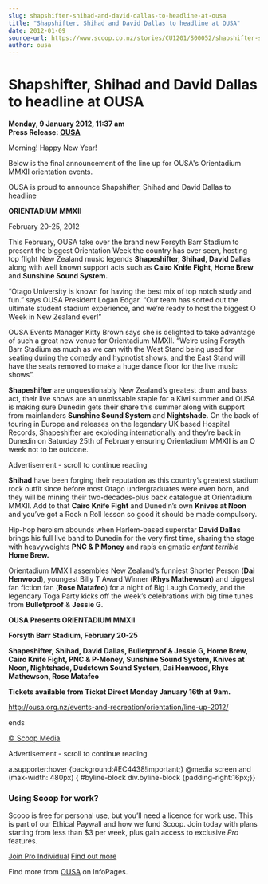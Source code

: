 ```yaml
---
slug: shapshifter-shihad-and-david-dallas-to-headline-at-ousa
title: "Shapshifter, Shihad and David Dallas to headline at OUSA"
date: 2012-01-09
source-url: https://www.scoop.co.nz/stories/CU1201/S00052/shapshifter-shihad-and-david-dallas-to-headline-at-ousa.htm
author: ousa
---
```

Shapshifter, Shihad and David Dallas to headline at OUSA
========================================================

**Monday, 9 January 2012, 11:37 am**  
**Press Release: [OUSA](https://info.scoop.co.nz/OUSA)**

Morning! Happy New Year!

  
Below is the final announcement of the line up for OUSA's Orientadium MMXII orientation events.

OUSA is proud to announce Shapshifter, Shihad and David Dallas to headline

  
**ORIENTADIUM MMXII**

February 20-25, 2012

  
This February, OUSA take over the brand new Forsyth Barr Stadium to present the biggest Orientation Week the country has ever seen, hosting top flight New Zealand music legends **Shapeshifter, Shihad, David Dallas** along with well known support acts such as **Cairo Knife Fight, Home Brew** and **Sunshine Sound System.**

  
“Otago University is known for having the best mix of top notch study and fun.” says OUSA President Logan Edgar. “Our team has sorted out the ultimate student stadium experience, and we’re ready to host the biggest O Week in New Zealand ever!”

  
OUSA Events Manager Kitty Brown says she is delighted to take advantage of such a great new venue for Orientadium MMXII. “We’re using Forsyth Barr Stadium as much as we can with the West Stand being used for seating during the comedy and hypnotist shows, and the East Stand will have the seats removed to make a huge dance floor for the live music shows”.

  
**Shapeshifter** are unquestionably New Zealand’s greatest drum and bass act, their live shows are an unmissable staple for a Kiwi summer and OUSA is making sure Dunedin gets their share this summer along with support from mainlanders **Sunshine Sound System** and **Nightshade**. On the back of touring in Europe and releases on the legendary UK based Hospital Records, Shapeshifter are exploding internationally and they’re back in Dunedin on Saturday 25th of February ensuring Orientadium MMXII is an O week not to be outdone.

Advertisement - scroll to continue reading





  
**Shihad** have been forging their reputation as this country’s greatest stadium rock outfit since before most Otago undergraduates were even born, and they will be mining their two-decades-plus back catalogue at Orientadium MMXII. Add to that **Cairo Knife Fight** and Dunedin’s own **Knives at Noon** and you’ve got a Rock n Roll lesson so good it should be made compulsory.

  
Hip-hop heroism abounds when Harlem-based superstar **David Dallas** brings his full live band to Dunedin for the very first time, sharing the stage with heavyweights **PNC & P Money** and rap’s enigmatic _enfant terrible_ **Home Brew.**

  
Orientadium MMXII assembles New Zealand’s funniest Shorter Person (**Dai Henwood**), youngest Billy T Award Winner (**Rhys Mathewson**) and biggest fan fiction fan (**Rose Matafeo**) for a night of Big Laugh Comedy, and the legendary Toga Party kicks off the week’s celebrations with big time tunes from **Bulletproof** & **Jessie G**.

  
**OUSA Presents ORIENTADIUM MMXII**

**Forsyth Barr Stadium, February 20-25**

  
**Shapeshifter, Shihad, David Dallas, Bulletproof & Jessie G, Home Brew, Cairo Knife Fight, PNC & P-Money, Sunshine Sound System, Knives at Noon, Nightshade, Dudstown Sound System, Dai Henwood, Rhys Mathewson, Rose Matafeo**

  
**Tickets available from Ticket Direct Monday January 16th at 9am.**

  
http://ousa.org.nz/events-and-recreation/orientation/line-up-2012/

  
ends

[© Scoop Media](http://www.scoop.co.nz/about/terms.html)  

Advertisement - scroll to continue reading



a.supporter:hover {background:#EC4438!important;} @media screen and (max-width: 480px) { #byline-block div.byline-block {padding-right:16px;}}

### Using Scoop for work?

Scoop is free for personal use, but you’ll need a licence for work use. This is part of our Ethical Paywall and how we fund Scoop. Join today with plans starting from less than $3 per week, plus gain access to exclusive _Pro_ features.  
  
[Join Pro Individual](https://pro.scoop.co.nz/Individual/?from=ProIn24) [Find out more](https://pro.scoop.co.nz/using-scoop-for-work/?from=ProIn24)

Find more from [OUSA](https://info.scoop.co.nz/OUSA) on InfoPages.